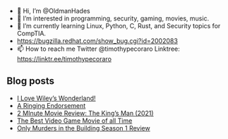 - 👋 Hi, I’m @OldmanHades
- 👀 I’m interested in programming, security, gaming, movies, music.
- 🌱 I’m currently learning Linux, Python, C, Rust, and Security topics for CompTIA.
- https://bugzilla.redhat.com/show_bug.cgi?id=2002083
- 📫 How to reach me Twitter @timothypecoraro
Linktree: https://linktr.ee/timothypecoraro

## Blog posts
<!-- BLOG-POST-LIST:START -->
- [I Love Wiley’s Wonderland!](https://medium.com/@timothypecoraro/i-love-wileys-wonderland-603206486615?source=rss-5097f5c9b801------2)
- [A Ringing Endorsement](https://medium.com/@timothypecoraro/a-ringing-endorsement-512f73582d3b?source=rss-5097f5c9b801------2)
- [2 MInute Movie Review: The King’s Man &lpar;2021&rpar;](https://medium.com/@timothypecoraro/2-minute-movie-review-the-kings-man-2021-70f0d7c86acc?source=rss-5097f5c9b801------2)
- [The Best Video Game Movie of all Time](https://medium.com/@timothypecoraro/the-best-video-game-movie-of-all-time-1c003b28306b?source=rss-5097f5c9b801------2)
- [Only Murders in the Building Season 1 Review](https://medium.com/@timothypecoraro/only-murders-in-the-building-season-1-review-2f120d6b19ea?source=rss-5097f5c9b801------2)
<!-- BLOG-POST-LIST:END -->
